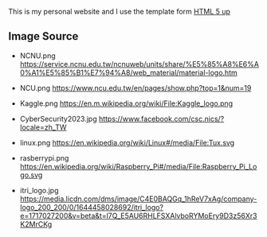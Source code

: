 This is my personal website and I use the template form [HTML 5 up](https://html5up.net/stellar)

## Image Source
* NCNU.png
https://service.ncnu.edu.tw/ncnuweb/units/share/%E5%85%A8%E6%A0%A1%E5%85%B1%E7%94%A8/web_material/material-logo.htm


* NCU.png
https://www.ncu.edu.tw/en/pages/show.php?top=1&num=19


* Kaggle.png
https://en.m.wikipedia.org/wiki/File:Kaggle_logo.png


* CyberSecurity2023.jpg
https://www.facebook.com/csc.nics/?locale=zh_TW

* linux.png
https://en.wikipedia.org/wiki/Linux#/media/File:Tux.svg

* rasberrypi.png
https://en.wikipedia.org/wiki/Raspberry_Pi#/media/File:Raspberry_Pi_Logo.svg


* itri_logo.jpg
https://media.licdn.com/dms/image/C4E0BAQGq_1hReV7xAg/company-logo_200_200/0/1644458028692/itri_logo?e=1717027200&v=beta&t=l7Q_E5AU6RHLFSXAlvboRYMoEry9D3z56Xr3K2MrCKg



